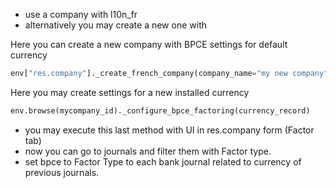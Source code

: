 - use a company with l10n_fr
- alternatively you may create a new one with

Here you can create a new company with BPCE settings for default
currency

``` python
env["res.company"]._create_french_company(company_name="my new company")
```

Here you may create settings for a new installed currency

``` python
env.browse(mycompany_id)._configure_bpce_factoring(currency_record)
```

- you may execute this last method with UI in res.company form (Factor
  tab)
- now you can go to journals and filter them with Factor type.
- set bpce to Factor Type to each bank journal related to currency of
  previous journals.
